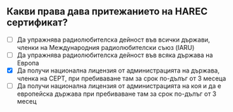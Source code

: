 ## Какви права дава притежанието на НАREC сертификат?

<!-- Верният отговор е отбелязан с [X] -->

- [ ] Да упражнява радиолюбителска дейност във всички държави, членки на Международния радиолюбителски съюз (IARU)
- [ ] Да упражнява радиолюбителска дейност във всяка държава на Европа
- [X] Да получи национална лицензия от администрацията на държава, членка на СЕРТ, при пребиваване там за срок по-дълъг от 3 месеца
- [ ] Да получи национална лицензия от администрацията на коя и да е европейска държава при пребиваване там за срок по-дълъг от 3 месец

